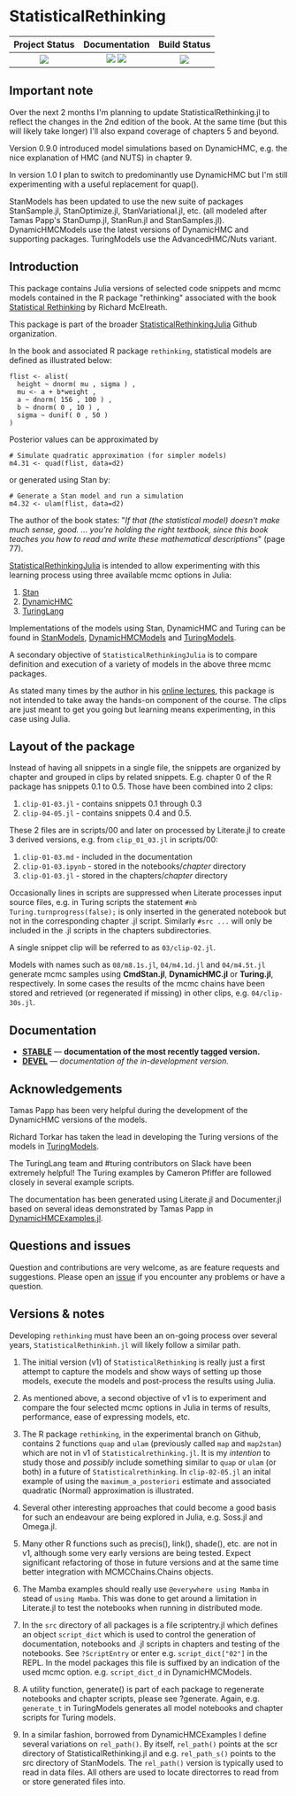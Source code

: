 # StatisticalRethinking


| **Project Status**                                                               |  **Documentation**                                                               | **Build Status**                                                                                |
|:-------------------------------------------------------------------------------:|:-------------------------------------------------------------------------------:|:-----------------------------------------------------------------------------------------------:|
|![][project-status-img] | [![][docs-stable-img]][docs-stable-url] [![][docs-dev-img]][docs-dev-url] | [![][travis-img]][travis-url] |

## Important note

Over the next 2 months I'm planning to update StatisticalRethinking.jl to reflect the changes in the 2nd edition of the book. At the same time (but this will likely take longer) I'll also expand coverage of chapters 5 and beyond.

Version 0.9.0 introduced model simulations based on DynamicHMC, e.g. the nice explanation of HMC (and NUTS) in chapter 9.

In version 1.0 I plan to switch to predominantly use DynamicHMC but
I'm still experimenting with a useful replacement for quap().

StanModels has been updated to use the new suite of packages StanSample.jl, StanOptimize.jl, StanVariational.jl, etc. (all modeled after Tamas Papp's StanDump.jl, StanRun.jl and StanSamples.jl). DynamicHMCModels use the latest versions of DynamicHMC and supporting packages. TuringModels use the AdvancedHMC/Nuts variant.

## Introduction

This package contains Julia versions of selected code snippets and mcmc models contained in the R package "rethinking" associated with the book [Statistical Rethinking](https://xcelab.net/rm/statistical-rethinking/) by Richard McElreath.

This package is part of the broader [StatisticalRethinkingJulia](https://github.com/StatisticalRethinkingJulia) Github organization.

In the book and associated R package `rethinking`, statistical models are defined as illustrated below:

```
flist <- alist(
  height ~ dnorm( mu , sigma ) ,
  mu <- a + b*weight ,
  a ~ dnorm( 156 , 100 ) ,
  b ~ dnorm( 0 , 10 ) ,
  sigma ~ dunif( 0 , 50 )
)
```

Posterior values can be approximated by
 
```
# Simulate quadratic approximation (for simpler models)
m4.31 <- quad(flist, data=d2)
```

or generated using Stan by:

```
# Generate a Stan model and run a simulation
m4.32 <- ulam(flist, data=d2)
```

The author of the book states: "*If that (the statistical model) doesn't make much sense, good. ... you're holding the right textbook, since this book teaches you how to read and write these mathematical descriptions*" (page 77).

[StatisticalRethinkingJulia](https://github.com/StatisticalRethinkingJulia) is intended to allow experimenting with this learning process using three available mcmc options in Julia:

1. [Stan](https://github.com/StanJulia/Stan.jl)
2. [DynamicHMC](https://github.com/tpapp/DynamicHMC.jl)
3. [TuringLang](https://github.com/TuringLang)

Implementations of the models using Stan, DynamicHMC and Turing can be found in [StanModels](https://github.com/StatisticalRethinkingJulia/StanModels.jl), [DynamicHMCModels](https://github.com/StatisticalRethinkingJulia/DynamicHMCModels.jl) and [TuringModels](https://github.com/StatisticalRethinkingJulia/TuringModels.jl).

A secondary objective of `StatisticalRethinkingJulia` is to compare definition and execution of a variety of models in the above three mcmc packages.

As stated many times by the author in his [online lectures](https://www.youtube.com/watch?v=ENxTrFf9a7c&list=PLDcUM9US4XdNM4Edgs7weiyIguLSToZRI), this package is not intended to take away the hands-on component of the course. The clips are just meant to get you going but learning means experimenting, in this case using Julia.


## Layout of the package

Instead of having all snippets in a single file, the snippets are organized by chapter and grouped in clips by related snippets. E.g. chapter 0 of the R package has snippets 0.1 to 0.5. Those have been combined into 2 clips:

1. `clip-01-03.jl` - contains snippets 0.1 through 0.3
2. `clip-04-05.jl` - contains snippets 0.4 and 0.5.

These 2 files are in scripts/00 and later on processed by Literate.jl to create 3 derived versions, e.g. from `clip_01_03.jl` in scripts/00:

1. `clip-01-03.md` - included in the documentation
2. `clip-01-03.ipynb` - stored in the notebooks/_chapter_ directory
3. `clip-01-03.jl` - stored in the chapters/_chapter_ directory

Occasionally lines in scripts are suppressed when Literate processes input source files, e.g. in Turing scripts the statement
`#nb Turing.turnprogress(false);` is only inserted in the generated notebook but not in the corresponding chapter .jl script. Similarly `#src ...` will only be included in the .jl scripts in the chapters subdirectories.

A single snippet clip will be referred to as `03/clip-02.jl`. 

Models with names such as `08/m8.1s.jl`, `04/m4.1d.jl` and `04/m4.5t.jl` generate mcmc samples using **CmdStan.jl**, **DynamicHMC.jl** or **Turing.jl**, respectively. In some cases the results of the mcmc chains have been stored and retrieved (or regenerated if missing) in other clips, e.g. `04/clip-30s.jl`.

## Documentation

- [**STABLE**][docs-stable-url] &mdash; **documentation of the most recently tagged version.**
- [**DEVEL**][docs-dev-url] &mdash; *documentation of the in-development version.*

## Acknowledgements

Tamas Papp has been very helpful during the development of the DynamicHMC versions of the models.

Richard Torkar has taken the lead in developing the Turing versions of the models in [TuringModels](https://github.com/StatisticalRethinkingJulia/TuringModels.jl). 

The TuringLang team and #turing contributors on Slack have been extremely helpful! The Turing examples by Cameron Pfiffer are followed closely in several example scripts.

The  documentation has been generated using Literate.jl and Documenter.jl based on several ideas demonstrated by Tamas Papp in  [DynamicHMCExamples.jl](https://tpapp.github.io/DynamicHMCExamples.jl).

## Questions and issues

Question and contributions are very welcome, as are feature requests and suggestions. Please open an [issue][issues-url] if you encounter any problems or have a question.

## Versions & notes

Developing `rethinking` must have been an on-going process over several years, `StatisticalRethinkinh.jl` will likely follow a similar path.

1. The initial version (v1) of `StatisticalRethinking` is really just a first attempt to capture the models and show ways of setting up those models, execute the models and post-process the results using Julia.

2. As mentioned above, a second objective of v1 is to experiment and compare the four selected mcmc options in Julia in terms of results, performance, ease of expressing models, etc.

3. The R package `rethinking`, in the experimental branch on Github, contains 2 functions `quap` and `ulam` (previously called `map` and `map2stan`) which are not in v1 of `Statisticalrethinking.jl`. It is my *intention* to study those and _possibly_ include something similar to `quap` or `ulam` (or both) in a future of `Statisticalrethinking`. In `clip-02-05.jl` an inital example of using the `maximum_a_posteriori` estimate and associated quadratic (Normal) approximation is illustrated.

4. Several other interesting approaches that could become a good basis for such an endeavour are being explored in Julia, e.g. Soss.jl and Omega.jl.

5. Many other R functions such as precis(), link(), shade(), etc. are not in v1, although some very early versions are being tested. Expect significant refactoring of those in future versions and at the same time better integration with MCMCChains.Chains objects.

6. The Mamba examples should really use `@everywhere using Mamba` in stead of `using Mamba`. This was done to get around a limitation in Literate.jl to test the notebooks when running in distributed mode. 

7. In the `src` directory of all packages is a file scriptentry.jl which defines an object `script_dict` which is used to control the generation of documentation, notebooks and .jl scripts in chapters and testing of the notebooks. See `?ScriptEntry` or enter e.g. `script_dict["02"]` in the REPL. In the model packages this file is suffixed by an indication of the used mcmc option. e.g. `script_dict_d` in DynamicHMCModels.

8. A utility function, generate() is part of each package to regenerate notebooks and chapter scripts, please see ?generate. Again, e.g. `generate_t` in TuringModels generates all model notebooks and chapter scripts for Turing models.

9. In a similar fashion, borrowed from DynamicHMCExamples I define several variations on `rel_path()`. By itself, `rel_path()` points at the scr directory of StatisticalRethinking.jl and e.g. `rel_path_s()` points to the src directory of StanModels. The `rel_path()` version is typically used to read in data files. All others are used to locate directorres to read from or store generated files into.


[docs-dev-img]: https://img.shields.io/badge/docs-dev-blue.svg
[docs-dev-url]: https://statisticalrethinkingjulia.github.io/StatisticalRethinking.jl/latest

[docs-stable-img]: https://img.shields.io/badge/docs-stable-blue.svg
[docs-stable-url]: https://statisticalrethinkingjulia.github.io/StatisticalRethinking.jl/stable

[travis-img]: https://travis-ci.org/StatisticalRethinkingJulia/StatisticalRethinking.jl.svg?branch=master
[travis-url]: https://travis-ci.org/StatisticalRethinkingJulia/StatisticalRethinking.jl

[codecov-img]: https://codecov.io/gh/StatisticalRethinkingJulia/StatisticalRethinking.jl/branch/master/graph/badge.svg
[codecov-url]: https://codecov.io/gh/StatisticalRethinkingJulia/StatisticalRethinking.jl

[issues-url]: https://github.com/StatisticalRethinkingJulia/StatisticalRethinking.jl/issues

[project-status-img]: https://img.shields.io/badge/lifecycle-wip-orange.svg

